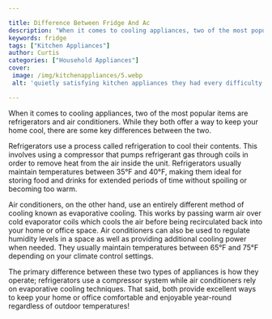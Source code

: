 ```yaml
---

title: Difference Between Fridge And Ac
description: "When it comes to cooling appliances, two of the most popular items are refrigerators and air conditioners. While they both offer a...keep reading to learn"
keywords: fridge
tags: ["Kitchen Appliances"]
author: Curtis
categories: ["Household Appliances"]
cover: 
 image: /img/kitchenappliances/5.webp
 alt: 'quietly satisfying kitchen appliances they had every difficulty with prior'

---
```


When it comes to cooling appliances, two of the most popular items are refrigerators and air conditioners. While they both offer a way to keep your home cool, there are some key differences between the two.

Refrigerators use a process called refrigeration to cool their contents. This involves using a compressor that pumps refrigerant gas through coils in order to remove heat from the air inside the unit. Refrigerators usually maintain temperatures between 35°F and 40°F, making them ideal for storing food and drinks for extended periods of time without spoiling or becoming too warm. 

Air conditioners, on the other hand, use an entirely different method of cooling known as evaporative cooling. This works by passing warm air over cold evaporator coils which cools the air before being recirculated back into your home or office space. Air conditioners can also be used to regulate humidity levels in a space as well as providing additional cooling power when needed. They usually maintain temperatures between 65°F and 75°F depending on your climate control settings. 
 
The primary difference between these two types of appliances is how they operate; refrigerators use a compressor system while air conditioners rely on evaporative cooling techniques. That said, both provide excellent ways to keep your home or office comfortable and enjoyable year-round regardless of outdoor temperatures!
